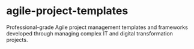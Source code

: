 # agile-project-templates
Professional-grade Agile project management templates and frameworks developed through managing complex IT and digital transformation projects.
